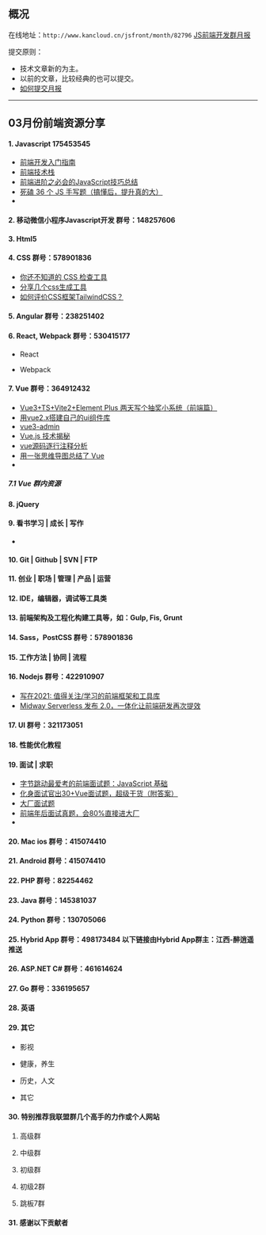 ## 概况

在线地址：`http://www.kancloud.cn/jsfront/month/82796` [JS前端开发群月报](http://www.kancloud.cn/jsfront/month/82796)


提交原则：

- 技术文章新的为主。
- 以前的文章，比较经典的也可以提交。
- [如何提交月报](http://www.kancloud.cn/jsfront/month/227309)

---


## 03月份前端资源分享
#### 1. Javascript 175453545
- [前端开发入门指南](https://fe.rualc.com/note/fe-development-cookbook.html)
- [前端技术栈](https://www.yuque.com/along-n3gko/ezt5z9)
- [前端进阶之必会的JavaScript技巧总结](https://juejin.cn/post/6945640942976122910)
- [死磕 36 个 JS 手写题（搞懂后，提升真的大）](https://juejin.cn/post/6946022649768181774)
- []()


#### 2. 移动微信小程序Javascript开发 群号：148257606

#### 3. Html5

#### 4. CSS  群号：578901836
- [你还不知道的 CSS 检查工具](https://juejin.cn/post/6945794591513657358)
- [分享几个css生成工具](https://juejin.cn/post/6944881756524789773)
- [如何评价CSS框架TailwindCSS？](https://www.zhihu.com/question/337939566)

#### 5. Angular 群号：238251402

#### 6. React, Webpack 群号：530415177
- React
    

- Webpack


#### 7. Vue 群号：364912432
- [Vue3+TS+Vite2+Element Plus 两天写个抽奖小系统（前端篇）](https://juejin.cn/post/6944985371943895077)
- [用vue2.x搭建自己的ui组件库](https://juejin.cn/post/6945425657572786190)
- [vue3-admin](https://github.com/newbee-ltd/vue3-admin)
- [Vue.js 技术揭秘](https://github.com/ustbhuangyi/vue-analysis)
- [vue源码逐行注释分析](https://github.com/qq281113270/vue)
- [用一张思维导图总结了 Vue](https://github.com/biaochenxuying/vue-family-mindmap)
- []()

##### 7.1 Vue 群内资源


#### 8. jQuery

#### 9. 看书学习 | 成长 | 写作
- []()

#### 10. Git | Github | SVN | FTP

#### 11. 创业 | 职场 | 管理 | 产品 | 运营

#### 12. IDE，编辑器，调试等工具类

#### 13. 前端架构及工程化构建工具等，如：Gulp, Fis, Grunt

#### 14. Sass，PostCSS  群号：578901836

#### 15. 工作方法 | 协同 | 流程

#### 16. Nodejs 群号：422910907
- [写在2021: 值得关注/学习的前端框架和工具库](https://juejin.cn/post/6935670539088461855)
- [Midway Serverless 发布 2.0，一体化让前端研发再次提效](https://www.oschina.net/news/132444/midway-serverless-2-0-released)

#### 17. UI 群号：321173051

#### 18. 性能优化教程

#### 19. 面试 | 求职
- [字节跳动最爱考的前端面试题：JavaScript 基础](https://juejin.cn/post/6934500357091360781)
- [化身面试官出30+Vue面试题，超级干货（附答案）](https://juejin.cn/post/6930897845369356295)
- [大厂面试题](https://github.com/Advanced-Frontend/Daily-Interview-Question)
- [前端年后面试真题，会80%直接进大厂](https://bitable.feishu.cn/app8Ok6k9qafpMkgyRbfgxeEnet)
- []()

#### 20. Mac ios 群号：415074410

#### 21. Android 群号：415074410

#### 22. PHP 群号：82254462

#### 23. Java 群号：145381037

#### 24. Python 群号：130705066

#### 25. Hybrid App 群号：498173484 以下链接由Hybrid App群主：江西-醉逍遥推送

#### 26. ASP.NET C# 群号：461614624

#### 27. Go 群号：336195657

#### 28. 英语

#### 29. 其它

- 影视


- 健康，养生


- 历史，人文


- 其它



#### 30. 特别推荐我联盟群几个高手的力作或个人网站

1. 高级群



2. 中级群


3. 初级群

4. 初级2群


5. 跳板7群


#### 31. 感谢以下贡献者

